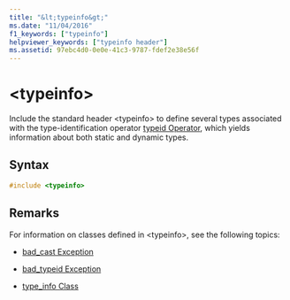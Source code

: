 ```yaml
---
title: "&lt;typeinfo&gt;"
ms.date: "11/04/2016"
f1_keywords: ["typeinfo"]
helpviewer_keywords: ["typeinfo header"]
ms.assetid: 97ebc4d0-0e0e-41c3-9787-fdef2e38e56f
---
```

# &lt;typeinfo&gt;

Include the standard header \<typeinfo> to define several types associated with the type-identification operator [typeid Operator](../cpp/typeid-operator.md), which yields information about both static and dynamic types.

## Syntax

```cpp
#include <typeinfo>

```

## Remarks

For information on classes defined in \<typeinfo>, see the following topics:

- [bad_cast Exception](../cpp/bad-cast-exception.md)

- [bad_typeid Exception](../cpp/bad-typeid-exception.md)

- [type_info Class](../cpp/type-info-class.md)
